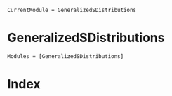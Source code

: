 ```@meta
CurrentModule = GeneralizedSDistributions
```

# GeneralizedSDistributions

```@autodocs
Modules = [GeneralizedSDistributions]
```

# Index

```@index
```